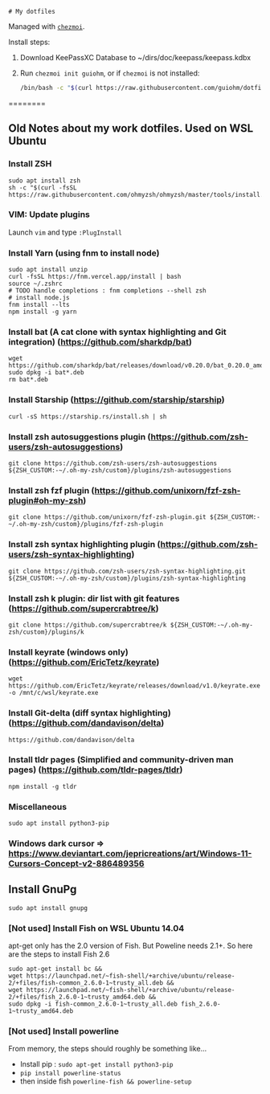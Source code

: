     # My dotfiles

Managed with [`chezmoi`](https://github.com/twpayne/chezmoi).

Install steps:

1. Download KeePassXC Database to ~/dirs/doc/keepass/keepass.kdbx
2. Run `chezmoi init guiohm`, or if `chezmoi` is not installed:

    ```bash
    /bin/bash -c "$(curl https://raw.githubusercontent.com/guiohm/dotfiles/main/install.sh)"
    ```


========

## Old Notes about my work dotfiles. Used on WSL Ubuntu

### Install ZSH
```
sudo apt install zsh
sh -c "$(curl -fsSL https://raw.githubusercontent.com/ohmyzsh/ohmyzsh/master/tools/install.sh)"
```

### VIM: Update plugins

Launch `vim` and type `:PlugInstall`

### Install Yarn (using fnm to install node)
```
sudo apt install unzip
curl -fsSL https://fnm.vercel.app/install | bash
source ~/.zshrc
# TODO handle completions : fnm completions --shell zsh
# install node.js
fnm install --lts
npm install -g yarn
```

### Install bat (A cat clone with syntax highlighting and Git integration) (https://github.com/sharkdp/bat)

```
wget https://github.com/sharkdp/bat/releases/download/v0.20.0/bat_0.20.0_amd64.deb
sudo dpkg -i bat*.deb
rm bat*.deb
```

### Install Starship (https://github.com/starship/starship)

```
curl -sS https://starship.rs/install.sh | sh
```

### Install zsh autosuggestions plugin (https://github.com/zsh-users/zsh-autosuggestions)

```
git clone https://github.com/zsh-users/zsh-autosuggestions ${ZSH_CUSTOM:-~/.oh-my-zsh/custom}/plugins/zsh-autosuggestions
```

### Install zsh fzf plugin (https://github.com/unixorn/fzf-zsh-plugin#oh-my-zsh)

```
git clone https://github.com/unixorn/fzf-zsh-plugin.git ${ZSH_CUSTOM:-~/.oh-my-zsh/custom}/plugins/fzf-zsh-plugin
```

### Install zsh syntax highlighting plugin (https://github.com/zsh-users/zsh-syntax-highlighting)

```
git clone https://github.com/zsh-users/zsh-syntax-highlighting.git ${ZSH_CUSTOM:-~/.oh-my-zsh/custom}/plugins/zsh-syntax-highlighting
```

### Install zsh k plugin: dir list with git features (https://github.com/supercrabtree/k)

```
git clone https://github.com/supercrabtree/k ${ZSH_CUSTOM:-~/.oh-my-zsh/custom}/plugins/k
```

### Install keyrate (windows only) (https://github.com/EricTetz/keyrate)

```
wget https://github.com/EricTetz/keyrate/releases/download/v1.0/keyrate.exe -o /mnt/c/wsl/keyrate.exe
```

### Install Git-delta (diff syntax highlighting) (https://github.com/dandavison/delta)

```
https://github.com/dandavison/delta
```

### Install tldr pages (Simplified and community-driven man pages) (https://github.com/tldr-pages/tldr)

```
npm install -g tldr
```

### Miscellaneous
```
sudo apt install python3-pip
```

### Windows dark cursor => https://www.deviantart.com/jepricreations/art/Windows-11-Cursors-Concept-v2-886489356


## Install GnuPg

```
sudo apt install gnupg
```

### [Not used] Install Fish on WSL Ubuntu 14.04

apt-get only has the 2.0 version of Fish. But Poweline needs 2.1+. So here are the steps to install Fish 2.6
```
sudo apt-get install bc &&
wget https://launchpad.net/~fish-shell/+archive/ubuntu/release-2/+files/fish-common_2.6.0-1~trusty_all.deb &&
wget https://launchpad.net/~fish-shell/+archive/ubuntu/release-2/+files/fish_2.6.0-1~trusty_amd64.deb &&
sudo dpkg -i fish-common_2.6.0-1~trusty_all.deb fish_2.6.0-1~trusty_amd64.deb
```

### [Not used] Install powerline

From memory, the steps should roughly be something like...
- Install pip : `sudo apt-get install python3-pip`
- `pip install powerline-status`
- then inside fish `powerline-fish && powerline-setup`

